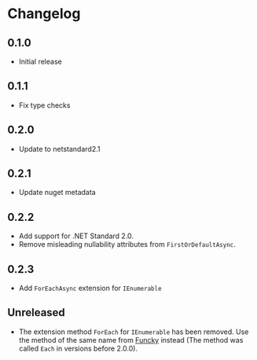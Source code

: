 # Changelog

## 0.1.0
- Initial release

## 0.1.1
- Fix type checks

## 0.2.0
- Update to netstandard2.1

## 0.2.1
- Update nuget metadata

## 0.2.2
- Add support for .NET Standard 2.0.
- Remove misleading nullability attributes from `FirstOrDefaultAsync`.

## 0.2.3
- Add `ForEachAsync` extension for `IEnumerable`

## Unreleased
- The extension method `ForEach` for `IEnumerable` has been removed. Use the method of the same name from [Funcky](https://github.com/messerli-informatik-ag/funcky/blob/master/Funcky/Extensions/EnumerableExtensions.cs) instead (The method was called `Each` in versions before 2.0.0). 
